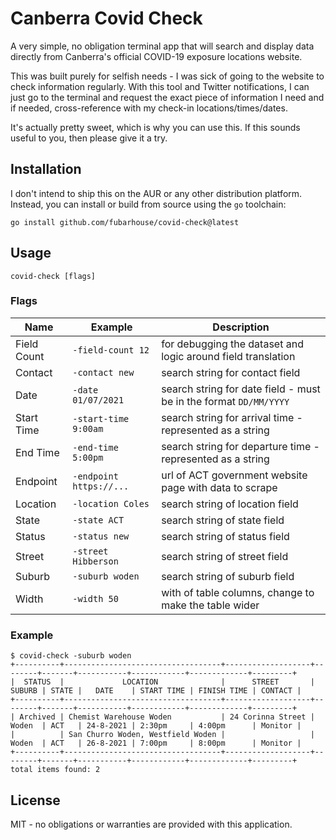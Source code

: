 # Canberra Covid Check

A very simple, no obligation terminal app that will search and display data
directly from Canberra's official COVID-19 exposure locations website.

This was built purely for selfish needs - I was sick of going to the website
to check information regularly. With this tool and Twitter notifications, I
can just go to the terminal and request the exact piece of information I need
and if needed, cross-reference with my check-in locations/times/dates.

It's actually pretty sweet, which is why you can use this. If this sounds 
useful to you, then please give it a try.

## Installation

I don't intend to ship this on the AUR or any other distribution platform. 
Instead, you can install or build from source using the `go` toolchain:
```shell
go install github.com/fubarhouse/covid-check@latest
```

## Usage

```shell
covid-check [flags]
```

### Flags

| Name        | Example                 | Description                                                       |
|-------------|-------------------------|-------------------------------------------------------------------|
| Field Count | `-field-count 12`       | for debugging the dataset and logic around field translation      |
| Contact     | `-contact new`          | search string for contact field                                   |
| Date        | `-date 01/07/2021`      | search string for date field - must be in the format `DD/MM/YYYY` |
| Start Time  | `-start-time 9:00am`    | search string for arrival time - represented as a string          |
| End Time    | `-end-time 5:00pm`      | search string for departure time - represented as a string        |
| Endpoint    | `-endpoint https://...` | url of ACT government website page with data to scrape            |
| Location    | `-location Coles`       | search string of location field                                   |
| State       | `-state ACT`            | search string of state field                                      |
| Status      | `-status new`           | search string of status field                                     |
| Street      | `-street Hibberson`     | search string of street field                                     |
| Suburb      | `-suburb woden`         | search string of suburb field                                     |
| Width       | `-width 50`             | with of table columns, change to make the table wider             |

### Example

```shell
$ covid-check -suburb woden
+----------+-----------------------------------+-------------------+--------+-------+-----------+------------+-------------+---------+
|  STATUS  |             LOCATION              |      STREET       | SUBURB | STATE |   DATE    | START TIME | FINISH TIME | CONTACT |
+----------+-----------------------------------+-------------------+--------+-------+-----------+------------+-------------+---------+
| Archived | Chemist Warehouse Woden           | 24 Corinna Street | Woden  | ACT   | 24-8-2021 | 2:30pm     | 4:00pm      | Monitor |
|          | San Churro Woden, Westfield Woden |                   | Woden  | ACT   | 26-8-2021 | 7:00pm     | 8:00pm      | Monitor |
+----------+-----------------------------------+-------------------+--------+-------+-----------+------------+-------------+---------+
total items found: 2
```


## License

MIT - no obligations or warranties are provided with this application.